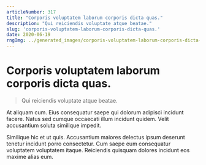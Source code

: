 ```yaml
---
articleNumber: 317
title: "Corporis voluptatem laborum corporis dicta quas."
description: "Qui reiciendis voluptate atque beatae."
slug: 'corporis-voluptatem-laborum-corporis-dicta-quas.'
date: 2020-06-19
rngImg: ../generated_images/corporis-voluptatem-laborum-corporis-dicta-quas..jpg
---
```


# Corporis voluptatem laborum corporis dicta quas.

> Qui reiciendis voluptate atque beatae.

At aliquam cum. Eius consequatur saepe qui dolorum adipisci incidunt facere. Natus sed cumque occaecati illum incidunt quidem. Velit accusantium soluta similique impedit.
 Similique hic et ut quis. Accusantium maiores delectus ipsum deserunt tenetur incidunt porro consectetur. Cum saepe eum consequatur voluptatem voluptatem itaque. Reiciendis quisquam dolores incidunt eos maxime alias eum.
